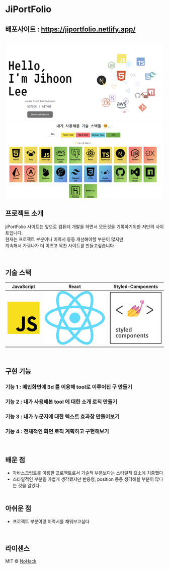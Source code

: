 # JiPortFolio

## 배포사이트 : https://jiportfolio.netlify.app/

<p align="center">
  <br>
  <img src="./public/jihoon1.png">
  <img src="./public/jihoon2.png">
  <br>
</p>

## 프로젝트 소개

<p align="justify">
jiPortFolio 사이트는 앞으로 컴퓨터 개발을 하면서 모든것을 기록하기위한 저만의 사이트입니다. <br>
현재는 프로젝트 부분이나 이력서 등등 개선해야할 부분이 많지만 <br>
계속해서 가꿔나가 더 이쁘고 꽉찬 사이트를 만들고싶습니다
</p>

<br>

## 기술 스택

| JavaScript |  React   | Styled-Components |
| :--------: | :------: | :---------------: |
|   ![js]    | ![react] |      ![node]      |

<br>

## 구현 기능

### 기능 1 : 메인화면에 3d 를 이용해 tool로 이루어진 구 만들기

### 기능 2 : 내가 사용해본 tool 에 대한 소개 로직 만들기

### 기능 3 : 내가 누군지에 대한 텍스트 효과창 만들어보기

### 기능 4 : 전체적인 화면 로직 계획하고 구현해보기

<br>

## 배운 점

- 자바스크립트를 이용한 프로젝트로서 기술적 부분보다는 스타일적 요소에 치중했다 <br>
- 스타일적인 부분을 가볍게 생각했지만 반응형, position 등등 생각해볼 부분이 많다는 것을 알았다. <br>
  <br>

## 아쉬운 점

- 프로젝트 부분이랑 이력서를 채워보고싶다
<p align="justify">

</p>

<br>

## 라이센스

MIT &copy; [NoHack](mailto:lbjp114@gmail.com)

<!-- Stack Icon Refernces -->

[js]: ./public/javascript.png
[react]: ./public/react.png
[node]: ./public/styled.png
